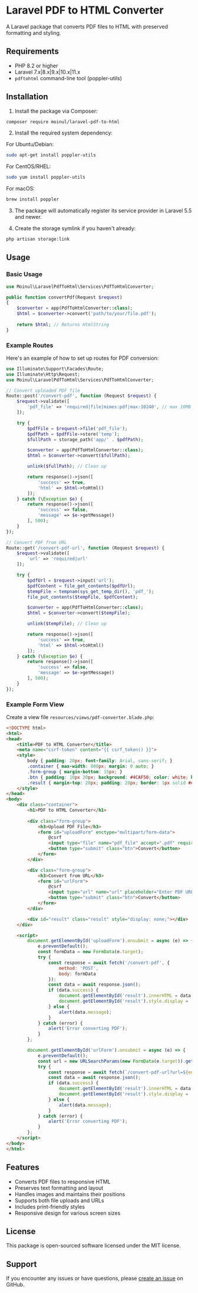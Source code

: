 # Laravel PDF to HTML Converter

A Laravel package that converts PDF files to HTML with preserved formatting and styling.

## Requirements

- PHP 8.2 or higher
- Laravel 7.x|8.x|9.x|10.x|11.x
- `pdftohtml` command-line tool (poppler-utils)

## Installation

1. Install the package via Composer:
```bash
composer require moinul/laravel-pdf-to-html
```

2. Install the required system dependency:

For Ubuntu/Debian:
```bash
sudo apt-get install poppler-utils
```

For CentOS/RHEL:
```bash
sudo yum install poppler-utils
```

For macOS:
```bash
brew install poppler
```

3. The package will automatically register its service provider in Laravel 5.5 and newer. 

4. Create the storage symlink if you haven't already:
```bash
php artisan storage:link
```

## Usage

### Basic Usage

```php
use Moinul\LaravelPdfToHtml\Services\PdfToHtmlConverter;

public function convertPdf(Request $request)
{
    $converter = app(PdfToHtmlConverter::class);
    $html = $converter->convert('path/to/your/file.pdf');
    
    return $html; // Returns HtmlString
}
```

### Example Routes

Here's an example of how to set up routes for PDF conversion:

```php
use Illuminate\Support\Facades\Route;
use Illuminate\Http\Request;
use Moinul\LaravelPdfToHtml\Services\PdfToHtmlConverter;

// Convert uploaded PDF file
Route::post('/convert-pdf', function (Request $request) {
    $request->validate([
        'pdf_file' => 'required|file|mimes:pdf|max:10240', // max 10MB
    ]);

    try {
        $pdfFile = $request->file('pdf_file');
        $pdfPath = $pdfFile->store('temp');
        $fullPath = storage_path('app/' . $pdfPath);

        $converter = app(PdfToHtmlConverter::class);
        $html = $converter->convert($fullPath);

        unlink($fullPath); // Clean up

        return response()->json([
            'success' => true,
            'html' => $html->toHtml()
        ]);
    } catch (\Exception $e) {
        return response()->json([
            'success' => false,
            'message' => $e->getMessage()
        ], 500);
    }
});

// Convert PDF from URL
Route::get('/convert-pdf-url', function (Request $request) {
    $request->validate([
        'url' => 'required|url'
    ]);

    try {
        $pdfUrl = $request->input('url');
        $pdfContent = file_get_contents($pdfUrl);
        $tempFile = tempnam(sys_get_temp_dir(), 'pdf_');
        file_put_contents($tempFile, $pdfContent);

        $converter = app(PdfToHtmlConverter::class);
        $html = $converter->convert($tempFile);

        unlink($tempFile); // Clean up

        return response()->json([
            'success' => true,
            'html' => $html->toHtml()
        ]);
    } catch (\Exception $e) {
        return response()->json([
            'success' => false,
            'message' => $e->getMessage()
        ], 500);
    }
});
```

### Example Form View

Create a view file `resources/views/pdf-converter.blade.php`:

```html
<!DOCTYPE html>
<html>
<head>
    <title>PDF to HTML Converter</title>
    <meta name="csrf-token" content="{{ csrf_token() }}">
    <style>
        body { padding: 20px; font-family: Arial, sans-serif; }
        .container { max-width: 800px; margin: 0 auto; }
        .form-group { margin-bottom: 15px; }
        .btn { padding: 10px 20px; background: #4CAF50; color: white; border: none; cursor: pointer; }
        .result { margin-top: 20px; padding: 20px; border: 1px solid #ddd; }
    </style>
</head>
<body>
    <div class="container">
        <h1>PDF to HTML Converter</h1>
        
        <div class="form-group">
            <h3>Upload PDF File</h3>
            <form id="uploadForm" enctype="multipart/form-data">
                @csrf
                <input type="file" name="pdf_file" accept=".pdf" required>
                <button type="submit" class="btn">Convert</button>
            </form>
        </div>

        <div class="form-group">
            <h3>Convert from URL</h3>
            <form id="urlForm">
                @csrf
                <input type="url" name="url" placeholder="Enter PDF URL" required>
                <button type="submit" class="btn">Convert</button>
            </form>
        </div>

        <div id="result" class="result" style="display: none;"></div>
    </div>

    <script>
        document.getElementById('uploadForm').onsubmit = async (e) => {
            e.preventDefault();
            const formData = new FormData(e.target);
            try {
                const response = await fetch('/convert-pdf', {
                    method: 'POST',
                    body: formData
                });
                const data = await response.json();
                if (data.success) {
                    document.getElementById('result').innerHTML = data.html;
                    document.getElementById('result').style.display = 'block';
                } else {
                    alert(data.message);
                }
            } catch (error) {
                alert('Error converting PDF');
            }
        };

        document.getElementById('urlForm').onsubmit = async (e) => {
            e.preventDefault();
            const url = new URLSearchParams(new FormData(e.target)).get('url');
            try {
                const response = await fetch(`/convert-pdf-url?url=${encodeURIComponent(url)}`);
                const data = await response.json();
                if (data.success) {
                    document.getElementById('result').innerHTML = data.html;
                    document.getElementById('result').style.display = 'block';
                } else {
                    alert(data.message);
                }
            } catch (error) {
                alert('Error converting PDF');
            }
        };
    </script>
</body>
</html>
```

## Features

- Converts PDF files to responsive HTML
- Preserves text formatting and layout
- Handles images and maintains their positions
- Supports both file uploads and URLs
- Includes print-friendly styles
- Responsive design for various screen sizes

## License

This package is open-sourced software licensed under the MIT license.

## Support

If you encounter any issues or have questions, please [create an issue](https://github.com/moinulict/laravel-pdf-to-html/issues) on GitHub. 